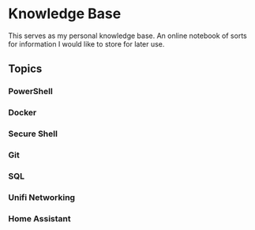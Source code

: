 # Knowledge Base
This serves as my personal knowledge base. An online notebook of sorts for information I would like to store for later use.  

## Topics
### PowerShell
### Docker
### Secure Shell
### Git
### SQL
### Unifi Networking
### Home Assistant
